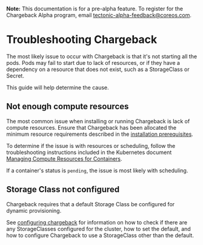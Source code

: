 <br>
<div class="alert alert-info" role="alert">
    <i class="fa fa-exclamation-triangle"></i><b> Note:</b> This documentation is for a pre-alpha feature. To register for the Chargeback Alpha program, email <a href="mailto:tectonic-alpha-feedback@coreos.com">tectonic-alpha-feedback@coreos.com</a>.
</div>

# Troubleshooting Chargeback

The most likely issue to occur with Chargeback is that it's not starting all the pods.
Pods may fail to start due to lack of resources, or if they have a dependency on a resource that does not exist, such as a StorageClass or Secret.

This guide will help determine the cause.

## Not enough compute resources

The most common issue when installing or running Chargeback is lack of compute resources. Ensure that
Chargeback has been allocated the minimum resource requirements described in the [installation prerequisites][prerequisites].

To determine if the issue is with resources or scheduling, follow the troubleshooting instructions included in the Kubernetes document [Managing Compute Resources for Containers][resource-troubleshooting].

If a container's status is `pending`, the issue is most likely with scheduling.

## Storage Class not configured

Chargeback requires that a default Storage Class be configured for dynamic provisioning. 

See [configuring chargeback][configuring-chargeback-storage] for information on how to check if there are any StorageClasses configured for the cluster, how to set the default, and how to configure Chargeback to use a StorageClass other than the default.


[resource-troubleshooting]: https://kubernetes.io/docs/concepts/configuration/manage-compute-resources-container/#troubleshooting
[prerequisites]: install-chargeback.md#prerequisites
[configuring-chargeback-storage]: chargeback-config.md#dynamically-provisioning-persistent-volumes-using-storage-classes
